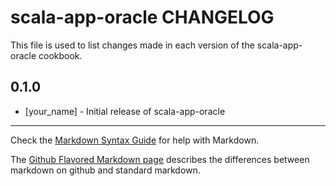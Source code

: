 scala-app-oracle CHANGELOG
==========================

This file is used to list changes made in each version of the scala-app-oracle cookbook.

0.1.0
-----
- [your_name] - Initial release of scala-app-oracle

- - -
Check the [Markdown Syntax Guide](http://daringfireball.net/projects/markdown/syntax) for help with Markdown.

The [Github Flavored Markdown page](http://github.github.com/github-flavored-markdown/) describes the differences between markdown on github and standard markdown.
